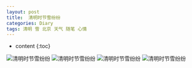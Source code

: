 ```yaml
---
layout: post
title:  清明时节雪纷纷
categories: Diary
tags: 清明 雪 北京 天气 随笔 心情
---
```


* content
{:toc}

![清明时节雪纷纷](http://5b0988e595225.cdn.sohucs.com/images/20180404/017e31775dca4d958fd4102a2b1d0ace.jpeg)
![清明时节雪纷纷](http://ww4.sinaimg.cn/bmiddle/5f478ad9ly1fq0tqvjldoj20qo0zkguy.jpg)
![清明时节雪纷纷](http://ww4.sinaimg.cn/bmiddle/da758dbaly1fq13icnzchj20se0qo41t.jpg)
![清明时节雪纷纷](http://wx2.sinaimg.cn/large/741d838bly1fq5nqas4xjj20ec0m6tcw.jpg)
